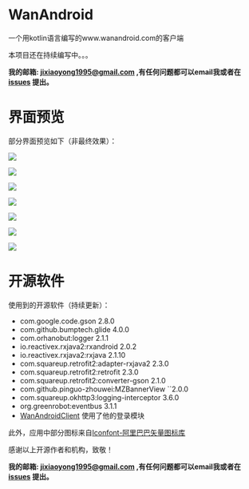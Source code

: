 # WanAndroid
一个用kotlin语言编写的www.wanandroid.com的客户端

本项目还在持续编写中。。。

**我的邮箱: jixiaoyong1995@gmail.com ,有任何问题都可以email我或者在[issues](https://github.com/jixiaoyong/WanAndroid/issues) 提出。**

# 界面预览

部分界面预览如下（非最终效果）：

![](https://github.com/jixiaoyong/WanAndroid/blob/master/images/WanAndroidIndexPost.png?raw=true)

![](https://github.com/jixiaoyong/WanAndroid/blob/master/images/WanAndroidIndexFavorite.png?raw=true)



![](https://github.com/jixiaoyong/WanAndroid/blob/master/images/WanAndroidDiscoverTree.png?raw=true)

![](https://github.com/jixiaoyong/WanAndroid/blob/master/images/WanAndroidDiscoverProjects.png?raw=true)



![](https://github.com/jixiaoyong/WanAndroid/blob/master/images/WanAndroidDiscoverNavi.png?raw=true)



![](https://github.com/jixiaoyong/WanAndroid/blob/master/images/WanAndroidDiscoverTree.png?raw=true)



![](https://github.com/jixiaoyong/WanAndroid/blob/master/images/WanAndroidAbout.png?raw=true)



# 开源软件

使用到的开源软件（持续更新）：

* com.google.code.gson 2.8.0
* com.github.bumptech.glide 4.0.0
* com.orhanobut:logger 2.1.1
* io.reactivex.rxjava2:rxandroid 2.0.2
* io.reactivex.rxjava2:rxjava 2.1.10
* com.squareup.retrofit2:adapter-rxjava2 2.3.0
* com.squareup.retrofit2:retrofit 2.3.0
* com.squareup.retrofit2:converter-gson 2.1.0
* com.github.pinguo-zhouwei:MZBannerView ``2.0.0
* com.squareup.okhttp3:logging-interceptor 3.6.0
* org.greenrobot:eventbus 3.1.1
* [WanAndroidClient](https://github.com/wangzailfm/WanAndroidClient) 使用了他的登录模块

此外，应用中部分图标来自[Iconfont-阿里巴巴矢量图标库](http://www.iconfont.cn/)

感谢以上开源作者和机构，致敬！



**我的邮箱: jixiaoyong1995@gmail.com ,有任何问题都可以email我或者在[issues](https://github.com/jixiaoyong/WanAndroid/issues) 提出。**